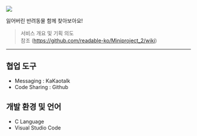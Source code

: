 ![](https://user-images.githubusercontent.com/37644225/116804440-ca55ed00-ab59-11eb-81d2-871317513b8a.jpg)

잃어버린 반려동물 함께 찾아보아요!
> 서비스 개요 및 기획 의도     
> 참조 (https://github.com/readable-ko/Miniproject_2/wiki)
***
## 협업 도구
 * Messaging : KaKaotalk
 * Code Sharing : Github

## 개발 환경 및 언어
 * C Language
 * Visual Studio Code

